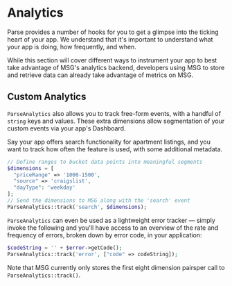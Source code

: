 # Analytics

Parse provides a number of hooks for you to get a glimpse into the ticking heart of your app. We understand that it's important to understand what your app is doing, how frequently, and when.

While this section will cover different ways to instrument your app to best take advantage of MSG's analytics backend, developers using MSG to store and retrieve data can already take advantage of metrics on MSG.

## Custom Analytics

`ParseAnalytics` also allows you to track free-form events, with a handful of `string` keys and values. These extra dimensions allow segmentation of your custom events via your app's Dashboard.

Say your app offers search functionality for apartment listings, and you want to track how often the feature is used, with some additional metadata.

```php
// Define ranges to bucket data points into meaningful segments
$dimensions = [
  "priceRange" => '1000-1500', 
  "source" => 'craigslist', 
  "dayType": 'weekday'
];
// Send the dimensions to MSG along with the 'search' event
ParseAnalytics::track('search', $dimensions);
```

`ParseAnalytics` can even be used as a lightweight error tracker &mdash; simply invoke the following and you'll have access to an overview of the rate and frequency of errors, broken down by error code, in your application:

```php
$codeString = '' + $error->getCode();
ParseAnalytics::track('error', ["code" => codeString]);
```

Note that MSG currently only stores the first eight dimension pairsper call to `ParseAnalytics::track()`.

